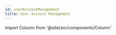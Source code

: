 ```yaml
---
id: userAccountManagement
title: User Account Management
---
```


import Column from '@site/src/components/Column'
